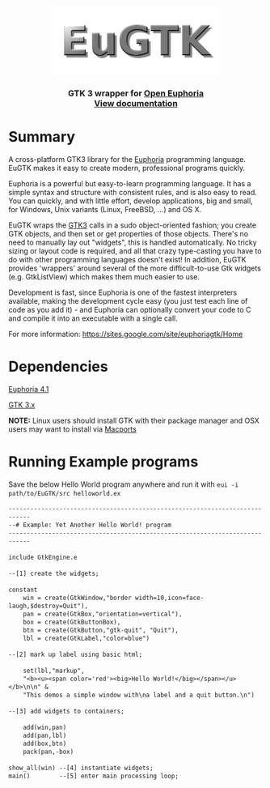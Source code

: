 <div align="center">
  <img src="https://github.com/davidbruce/EuGTK/blob/master/logo.png?raw=true" style="height: 135px;"/>
  <h3>
    GTK 3 wrapper for <a href="https://openeuphoria.org/">Open Euphoria</a> <br /><a href="http://htmlpreview.github.io/?https://github.com/davidbruce/EuGTK/blob/master/demos/documentation/README.html">View documentation</a>
  </h3>
</div>

# Summary 

A cross-platform GTK3 library for the [Euphoria](http://openeuphoria.org) programming language. EuGTK makes it easy to create modern, professional programs quickly. 

Euphoria is a powerful but easy-to-learn programming language. It has a simple syntax and structure with consistent rules, and is also easy to read. You can quickly, and with little effort, develop applications, big and small, for Windows, Unix variants (Linux, FreeBSD, ...) and OS X. 

EuGTK wraps the [GTK3](http://gtk.org) calls in a sudo object-oriented fashion; you create GTK objects, and then set or get properties of those objects. There's no need to manually lay out "widgets", this is handled automatically. 
No tricky sizing or layout code is required, and all that crazy type-casting you have to do with other programming languages doesn't exist! In addition, EuGTK provides 'wrappers' around several of the more difficult-to-use Gtk widgets (e.g. GtkListView) which makes them much easier to use.

Development is fast, since Euphoria is one of the fastest interpreters available, making the development cycle easy (you just test each line of code as you add it) - and Euphoria can optionally convert your code to C and compile it into an executable with a single call.

For more information:
https://sites.google.com/site/euphoriagtk/Home

# Dependencies
[Euphoria 4.1](https://openeuphoria.org/wiki/view/DownloadEuphoria.wc#betafortestingeuphoria410beta2)

[GTK 3.x](https://www.gtk.org/download/index.php)

**NOTE:** Linux users should install GTK with their package manager and OSX users may want to install via [Macports](https://www.macports.org/)

# Running Example programs
Save the below Hello World program anywhere and run it with
`eui -i path/to/EuGTK/src helloworld.ex`

```
----------------------------------------------------------------------------
--# Example: Yet Another Hello World! program
----------------------------------------------------------------------------

include GtkEngine.e

--[1] create the widgets;

constant   
	win = create(GtkWindow,"border width=10,icon=face-laugh,$destroy=Quit"),
	pan = create(GtkBox,"orientation=vertical"), 
	box = create(GtkButtonBox), 
	btn = create(GtkButton,"gtk-quit", "Quit"),
	lbl = create(GtkLabel,"color=blue")

--[2] mark up label using basic html; 

    set(lbl,"markup", 
	"<b><u><span color='red'><big>Hello World!</big></span></u></b>\n\n" &
	"This demos a simple window with\na label and a quit button.\n")

--[3] add widgets to containers; 

    add(win,pan)  
    add(pan,lbl)  
    add(box,btn)  
    pack(pan,-box)
 
show_all(win) --[4] instantiate widgets; 
main()        --[5] enter main processing loop; 
```

